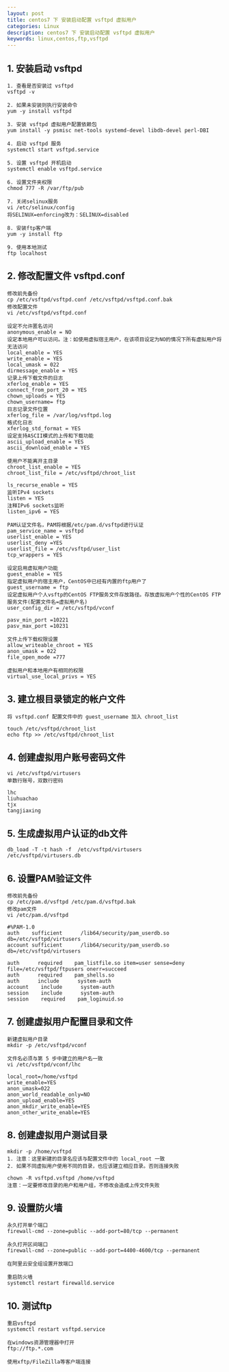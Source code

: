 ```yaml
---
layout: post
title: centos7 下 安装启动配置 vsftpd 虚拟用户
categories: Linux
description: centos7 下 安装启动配置 vsftpd 虚拟用户
keywords: linux,centos,ftp,vsftpd
---
```



## 1. 安装启动 vsftpd
    1. 查看是否安装过 vsftpd 
    vsftpd -v

    2. 如果未安装则执行安装命令
    yum -y install vsftpd

    3. 安装 vsftpd 虚拟用户配置依赖包
    yum install -y psmisc net-tools systemd-devel libdb-devel perl-DBI

    4. 启动 vsftpd 服务
    systemctl start vsftpd.service

    5. 设置 vsftpd 开机启动
    systemctl enable vsftpd.service

    6. 设置文件夹权限
    chmod 777 -R /var/ftp/pub

    7. 关闭selinux服务
    vi /etc/selinux/config
    将SELINUX=enforcing改为：SELINUX=disabled

    8. 安装ftp客户端
    yum -y install ftp

    9. 使用本地测试
    ftp localhost

## 2. 修改配置文件 vsftpd.conf
    修改前先备份
    cp /etc/vsftpd/vsftpd.conf /etc/vsftpd/vsftpd.conf.bak
    修改配置文件
    vi /etc/vsftpd/vsftpd.conf

```
设定不允许匿名访问 
anonymous_enable = NO
设定本地用户可以访问。注：如使用虚拟宿主用户，在该项目设定为NO的情况下所有虚拟用户将无法访问
local_enable = YES
write_enable = YES
local_umask = 022
dirmessage_enable = YES
记录上传下载文件的日志
xferlog_enable = YES
connect_from_port_20 = YES
chown_uploads = YES
chown_username= ftp
日志记录文件位置
xferlog_file = /var/log/vsftpd.log
格式化日志
xferlog_std_format = YES
设定支持ASCII模式的上传和下载功能
ascii_upload_enable = YES
ascii_download_enable = YES

使用户不能离开主目录 
chroot_list_enable = YES
chroot_list_file = /etc/vsftpd/chroot_list 

ls_recurse_enable = YES
监听IPv4 sockets
listen = YES
注释IPv6 sockets监听
listen_ipv6 = YES

PAM认证文件名，PAM将根据/etc/pam.d/vsftpd进行认证
pam_service_name = vsftpd
userlist_enable = YES
userlist_deny =YES
userlist_file = /etc/vsftpd/user_list
tcp_wrappers = YES

设定启用虚拟用户功能
guest_enable = YES
指定虚拟用户的宿主用户，CentOS中已经有内置的ftp用户了 
guest_username = ftp
设定虚拟用户个人vsftp的CentOS FTP服务文件存放路径。存放虚拟用户个性的CentOS FTP服务文件(配置文件名=虚拟用户名)
user_config_dir = /etc/vsftpd/vconf

pasv_min_port =10221
pasv_max_port =10231

文件上传下载权限设置
allow_writeable_chroot = YES
anon_umask = 022
file_open_mode =777

虚拟用户和本地用户有相同的权限
virtual_use_local_privs = YES
```


## 3. 建立根目录锁定的帐户文件

    将 vsftpd.conf 配置文件中的 guest_username 加入 chroot_list

```
touch /etc/vsftpd/chroot_list
echo ftp >> /etc/vsftpd/chroot_list
```


## 4. 创建虚拟用户账号密码文件

    vi /etc/vsftpd/virtusers
    单数行账号，双数行密码
    
```
lhc
liuhuachao
tjx
tangjiaxing
```

## 5. 生成虚拟用户认证的db文件

    db_load -T -t hash -f  /etc/vsftpd/virtusers    /etc/vsftpd/virtusers.db


## 6. 设置PAM验证文件
    修改前先备份
    cp /etc/pam.d/vsftpd /etc/pam.d/vsftpd.bak
    修改pam文件
    vi /etc/pam.d/vsftpd

```
#%PAM-1.0
auth    sufficient      /lib64/security/pam_userdb.so    db=/etc/vsftpd/virtusers
account sufficient      /lib64/security/pam_userdb.so    db=/etc/vsftpd/virtusers

auth      required    pam_listfile.so item=user sense=deny file=/etc/vsftpd/ftpusers onerr=succeed
auth      required    pam_shells.so
auth      include      system-auth
account    include      system-auth
session    include      system-auth
session    required    pam_loginuid.so
```

## 7. 创建虚拟用户配置目录和文件
    新建虚拟用户目录 
    mkdir -p /etc/vsftpd/vconf

    文件名必须与第 5 步中建立的用户名一致 
    vi /etc/vsftpd/vconf/lhc
```
local_root=/home/vsftpd
write_enable=YES
anon_umask=022
anon_world_readable_only=NO
anon_upload_enable=YES
anon_mkdir_write_enable=YES
anon_other_write_enable=YES
```

## 8. 创建虚拟用户测试目录
    mkdir -p /home/vsftpd
    1. 注意：这里新建的目录名应该与配置文件中的 local_root 一致 
    2. 如果不同虚拟用户使用不同的目录，也应该建立相应目录。否则连接失败

    chown -R vsftpd.vsftpd /home/vsftpd
    注意：一定要修改目录的用户和用户组，不修改会造成上传文件失败


## 9. 设置防火墙
    永久打开单个端口
    firewall-cmd --zone=public --add-port=80/tcp --permanent

    永久打开区间端口
    firewall-cmd --zone=public --add-port=4400-4600/tcp --permanent

    在阿里云安全组设置开放端口

    重启防火墙
    systemctl restart firewalld.service


## 10. 测试ftp

    重启vsftpd    
    systemctl restart vsftpd.service

    在windows资源管理器中打开
    ftp://ftp.*.com

    使用xftp/FileZilla等客户端连接